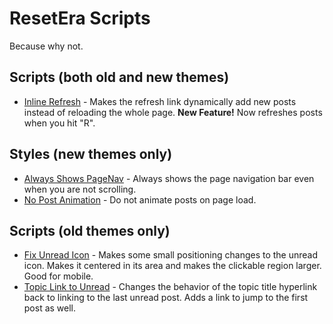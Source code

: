 # ResetEra Scripts

Because why not.

## Scripts (both old and new themes)
* [Inline Refresh](https://raw.githubusercontent.com/ToadKing/ResetEra/master/resetera-inline-refresh.user.js) - Makes the refresh link dynamically add new posts instead of reloading the whole page. **New Feature!** Now refreshes posts when you hit "R".

## Styles (new themes only)
* [Always Shows PageNav](https://raw.githubusercontent.com/ToadKing/ResetEra/master/resetera-always-show-nav.user.css) - Always shows the page navigation bar even when you are not scrolling.
* [No Post Animation](https://raw.githubusercontent.com/ToadKing/ResetEra/master/resetera-no-post-animation.user.css) - Do not animate posts on page load.

## Scripts (old themes only)
* [Fix Unread Icon](https://raw.githubusercontent.com/ToadKing/ResetEra/master/resetera-fix-unread-icon.user.js) - Makes some small positioning changes to the unread icon. Makes it centered in its area and makes the clickable region larger. Good for mobile.
* [Topic Link to Unread](https://raw.githubusercontent.com/ToadKing/ResetEra/master/resetera-topic-link-to-unread.user.js) - Changes the behavior of the topic title hyperlink back to linking to the last unread post. Adds a link to jump to the first post as well.
